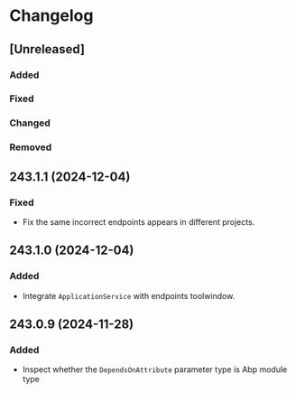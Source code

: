 # Changelog

## [Unreleased]

### Added

### Fixed

### Changed

### Removed

## 243.1.1 (2024-12-04)

### Fixed

- Fix the same incorrect endpoints appears in different projects.

## 243.1.0 (2024-12-04)

### Added

- Integrate `ApplicationService` with endpoints toolwindow.

## 243.0.9 (2024-11-28)

### Added

- Inspect whether the `DependsOnAttribute` parameter type is Abp module type
